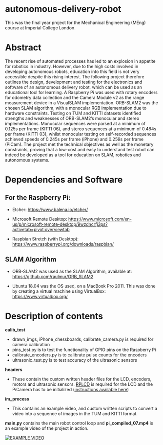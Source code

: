 # autonomous-delivery-robot

This was the final year project for the Mechanical Engineering (MEng) course at Imperial College London.

# Abstract

The recent rise of automated processes has led to an explosion in appetite for robotics in industry. However, due to the high costs involved in developing autonomous robots, education into this field is not very accessible despite this rising interest. The following project therefore outlines the design, development and testing for the electronics and software of an autonomous delivery robot, which can be used as an educational tool for learning. A Raspberry Pi was used with rotary encoders for odometry data collection and the Camera Module v2 as the range measurement device in a VisualSLAM implementation. ORB-SLAM2 was the chosen SLAM algorithm, with a monocular RGB implementation due to hardware constraints. Testing on TUM and KITTI datasets identified strengths and weaknesses of ORB-SLAM2’s monocular and stereo implementations. Monocular sequences were parsed at a minimum of 0.125s per frame (KITTI 06), and stereo sequences at a minimum of 0.484s per frame (KITTI 03), whilst monocular testing on self-recorded sequences achieved speeds of 0.245s per frame (iPhone) and 0.259s per frame (PiCam). The project met the technical objectives as well as the monetary constraints, proving that a low-cost and easy to understand test robot can indeed be developed as a tool for education on SLAM, robotics and autonomous systems.

# Dependencies and Software

## For the Raspberry Pi: 

  * Etcher: https://www.balena.io/etcher/
  
  * Microsoft Remote Desktop: https://www.microsoft.com/en-us/p/microsoft-remote-desktop/9wzdncrfj3ps?activetab=pivot:overviewtab
  
  * Raspbian Stretch (with Desktop): https://www.raspberrypi.org/downloads/raspbian/
  
## SLAM Algorithm

  * ORB-SLAM2 was used as the SLAM Algorithm, available at: https://github.com/raulmur/ORB_SLAM2
  
  * Ubuntu 18.04 was the OS used, on a MacBook Pro 2011. This was done by creating a virtual machine using VirtualBox: https://www.virtualbox.org/
  
# Description of contents

**calib_test**
 * drawn_imgs, iPhone_chessboards, calibrate_camera.py is required for camera calibration
 * pins_test.py is to test the functionality of GPIO pins on the Raspberry Pi
 * calibrate_encoders.py is to calibrate pulse counts for the encoders
 * ultrasonic_test.py is to test accuracy of the ultrasonic sensors

**headers**
 * These contain the custom written header files for the LCD, encoders, motors and ultrasonic sensors. [RPLCD](https://pypi.org/project/RPLCD/) is required for the LCD and the PiCamera has to be initialized ([instructions available here](https://thepihut.com/blogs/raspberry-pi-tutorials/16021420-how-to-install-use-the-raspberry-pi-camera))
 
**im_process**

* This contains an example video, and custom written scripts to convert a video into a sequence of images in the TUM and KITTI format.

**main.py** contains the main robot control loop and **pi_compiled_07.mp4** is an example video of the project in action.

[![EXAMPLE VIDEO](http://img.youtube.com/vi/https://youtu.be/iKiXkS0y30M/0.jpg)](http://www.youtube.com/watch?v=https://youtu.be/iKiXkS0y30M)


 
 
 
